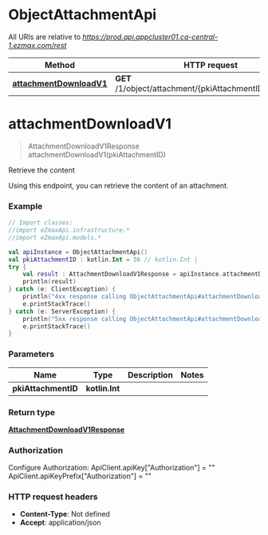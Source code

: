 # ObjectAttachmentApi

All URIs are relative to *https://prod.api.appcluster01.ca-central-1.ezmax.com/rest*

Method | HTTP request | Description
------------- | ------------- | -------------
[**attachmentDownloadV1**](ObjectAttachmentApi.md#attachmentDownloadV1) | **GET** /1/object/attachment/{pkiAttachmentID}/download | Retrieve the content


<a id="attachmentDownloadV1"></a>
# **attachmentDownloadV1**
> AttachmentDownloadV1Response attachmentDownloadV1(pkiAttachmentID)

Retrieve the content

Using this endpoint, you can retrieve the content of an attachment.

### Example
```kotlin
// Import classes:
//import eZmaxApi.infrastructure.*
//import eZmaxApi.models.*

val apiInstance = ObjectAttachmentApi()
val pkiAttachmentID : kotlin.Int = 56 // kotlin.Int | 
try {
    val result : AttachmentDownloadV1Response = apiInstance.attachmentDownloadV1(pkiAttachmentID)
    println(result)
} catch (e: ClientException) {
    println("4xx response calling ObjectAttachmentApi#attachmentDownloadV1")
    e.printStackTrace()
} catch (e: ServerException) {
    println("5xx response calling ObjectAttachmentApi#attachmentDownloadV1")
    e.printStackTrace()
}
```

### Parameters

Name | Type | Description  | Notes
------------- | ------------- | ------------- | -------------
 **pkiAttachmentID** | **kotlin.Int**|  |

### Return type

[**AttachmentDownloadV1Response**](AttachmentDownloadV1Response.md)

### Authorization


Configure Authorization:
    ApiClient.apiKey["Authorization"] = ""
    ApiClient.apiKeyPrefix["Authorization"] = ""

### HTTP request headers

 - **Content-Type**: Not defined
 - **Accept**: application/json

